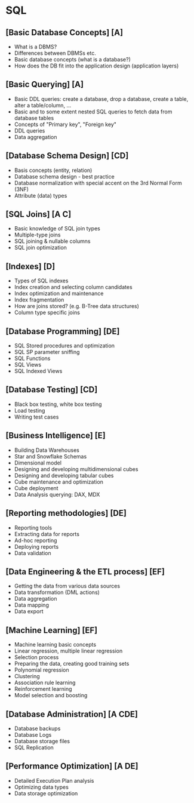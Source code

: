 # SQL

## [Basic Database Concepts] [A]
- What is a DBMS?
- Differences between DBMSs etc.
- Basic database concepts (what is a database?)
- How does the DB fit into the application design (application layers)

## [Basic Querying] [A]
- Basic DDL queries: create a database, drop a database, create a table, alter a table/column, ...
- Basic and to some extent nested SQL queries to fetch data from database tables
- Concepts of "Primary key", "Foreign key"
- DDL queries
- Data aggregation

## [Database Schema Design] [CD]
- Basis concepts (entity, relation)
- Database schema design - best practice
- Database normalization with special accent on the 3rd Normal Form (3NF)
- Attribute (data) types


## [SQL Joins] [A C]
- Basic knowledge of SQL join types
- Multiple-type joins
- SQL joining & nullable columns
- SQL join optimization

## [Indexes] [D]
- Types of SQL indexes
- Index creation and selecting column candidates
- Index optimization and maintenance
- Index fragmentation
- How are joins stored? (e.g. B-Tree data structures)
- Column type specific joins

## [Database Programming] [DE]
- SQL Stored procedures and optimization
- SQL SP parameter sniffing
- SQL Functions
- SQL Views
- SQL Indexed Views

## [Database Testing] [CD]
- Black box testing, white box testing
- Load testing
- Writing test cases

## [Business Intelligence] [E]
- Building Data Warehouses
- Star and Snowflake Schemas
- Dimensional model
- Designing and developing multidimensional cubes
- Designing and developing tabular cubes
- Cube maintenance and optimization
- Cube deployment
- Data Analysis querying: DAX, MDX

## [Reporting methodologies] [DE]
- Reporting tools
- Extracting data for reports
- Ad-hoc reporting
- Deploying reports
- Data validation

## [Data Engineering & the ETL process] [EF]
- Getting the data from various data sources
- Data transformation (DML actions)
- Data aggregation
- Data mapping
- Data export

## [Machine Learning] [EF]
- Machine learning basic concepts
- Linear regression, multiple linear regression
- Selection process
- Preparing the data, creating good training sets
- Polynomial regression
- Clustering
- Association rule learning
- Reinforcement learning
- Model selection and boosting

## [Database Administration] [A CDE]
- Database backups
- Database Logs
- Database storage files
- SQL Replication

## [Performance Optimization] [A DE]
- Detailed Execution Plan analysis
- Optimizing data types
- Data storage optimization